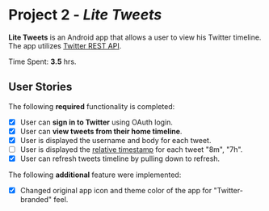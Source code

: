 # Project 2 - *Lite Tweets*

**Lite Tweets** is an Android app that allows a user to view his Twitter timeline. The app utilizes [Twitter REST API](https://dev.twitter.com/rest/public).

Time Spent: **3.5** hrs.

## User Stories

The following **required** functionality is completed:

- [x] User can **sign in to Twitter** using OAuth login.
- [x] User can **view tweets from their home timeline**.
- [x] User is displayed the username and body for each tweet.
- [ ] User is displayed the [relative timestamp](https://gist.github.com/nesquena/f786232f5ef72f6e10a7) for each tweet "8m", "7h".
- [x] User can refresh tweets timeline by pulling down to refresh.

The following **additional** feature were implemented:

- [x] Changed original app icon and theme color of the app for "Twitter-branded" feel.

<!-- - [ ] User can view more tweets as they scroll with infinite pagination
- [ ] Links in tweets are clickable and will launch the web browser
- [ ] User can tap a tweet to display a "detailed" view of that tweet
- [ ] User can see embedded image media within the tweet detail view
- [ ] User can watch embedded video within the tweet
- [ ] User can open the twitter app offline and see last loaded tweets
- [ ] On the Twitter timeline, leverage the CoordinatorLayout to apply scrolling behavior that hides / shows the toolbar.

## Walkthrough

Here's a walkthrough of implemented user stories:

<img src="https://s2.gifyu.com/images/Lite-Tweets-Part-1---Walkthrough.gif"><br>

GIF created with [LiceCap](http://www.cockos.com/licecap/).

## Notes

* Not able to implement timestamps in time.
* Additional changes/features may be implemented in the future. 

## Open-Source Libraries Used

- [Android Async HTTP](https://github.com/codepath/CPAsyncHttpClient) - Simple asynchronous HTTP requests with JSON parsing
- [Glide](https://github.com/bumptech/glide) - Image loading and caching library for Android

## License

  Copyright [2021] [Bilal ALi]

  Licensed under the Apache License, Version 2.0 (the "License");
  you may not use this file except in compliance with the License.
  You may obtain a copy of the License at

  http://www.apache.org/licenses/LICENSE-2.0

  Unless required by applicable law or agreed to in writing, software
  distributed under the License is distributed on an "AS IS" BASIS,
  WITHOUT WARRANTIES OR CONDITIONS OF ANY KIND, either express or implied.
  See the License for the specific language governing permissions and
  limitations under the License.
